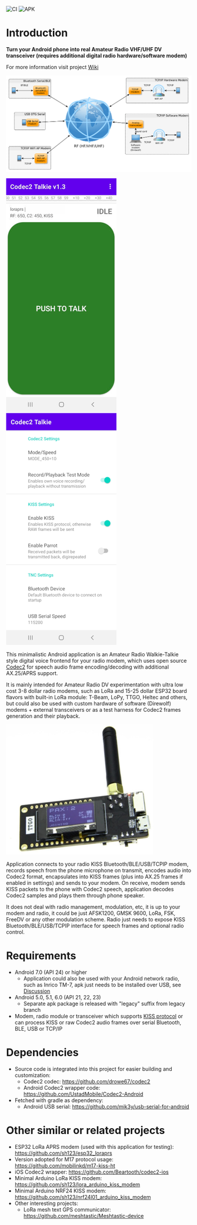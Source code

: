 ![CI](https://github.com/sh123/codec2_talkie/workflows/CI/badge.svg) 
![APK](https://img.shields.io/endpoint?url=https://apt.izzysoft.de/fdroid/api/v1/shield/com.radio.codec2talkie)

# Introduction
**Turn your Android phone into real Amateur Radio VHF/UHF DV transceiver (requires additional digital radio hardware/software modem)**

For more information visit project [Wiki](https://github.com/sh123/codec2_talkie/wiki)

![alt text](images/diagram.png)

![alt text](images/screenshot.png)
![alt text](images/screenshot_settings.png)

This minimalistic Android application is an Amateur Radio Walkie-Talkie style digital voice frontend for your radio modem, which uses open source [Codec2](https://github.com/drowe67/codec2) for speech audio frame encoding/decoding with additional AX.25/APRS support.

It is mainly intended for Amateur Radio DV experimentation with ultra low cost 3-8 dollar radio modems, such as LoRa and 15-25 dollar ESP32 board flavors with built-in LoRa module: T-Beam,
LoPy, TTGO, Heltec and others, but could also be used with custom hardware of software (Direwolf) modems + external transceivers or as a test harness for Codec2 frames generation and their playback.

![alt text](images/tracker.jpg)

Application connects to your radio KISS Bluetooth/BLE/USB/TCPIP modem, records speech from the phone microphone on transmit, encodes audio into Codec2 format, encapsulates into KISS frames (plus into AX.25 frames if enabled in settings) and sends to your modem. 
On receive, modem sends KISS packets to the phone with Codec2 speech, application decodes Codec2 samples and plays them through phone speaker.

It does not deal with radio management, modulation, etc, it is up to your modem and radio, it could be just AFSK1200, GMSK 9600, LoRa, FSK, FreeDV or any other modulation scheme. Radio just needs to expose KISS Bluetooth/BLE/USB/TCPIP interface for speech frames and optional radio control.

# Requirements
- Android 7.0 (API 24) or higher
  - Application could also be used with your Android network radio, such as Inrico TM-7, apk just needs to be installed over USB, see [Discussion](https://github.com/sh123/codec2_talkie/issues/4)
- Android 5.0, 5.1, 6.0 (API 21, 22, 23)
  - Separate apk package is released with "legacy" suffix from legacy branch
- Modem, radio module or transceiver which supports [KISS protocol](https://en.wikipedia.org/wiki/KISS_(TNC)) or can process KISS or raw Codec2 audio frames over serial Bluetooth, BLE, USB or TCP/IP

# Dependencies
- Source code is integrated into this project for easier building and customization:
  - Codec2 codec: https://github.com/drowe67/codec2
  - Android Codec2 wrapper code: https://github.com/UstadMobile/Codec2-Android
- Fetched with gradle as dependency:
  - Android USB serial: https://github.com/mik3y/usb-serial-for-android

# Other similar or related projects
- ESP32 LoRa APRS modem (used with this application for testing): https://github.com/sh123/esp32_loraprs
- Version adopted for M17 protocol usage: https://github.com/mobilinkd/m17-kiss-ht
- iOS Codec2 wrapper: https://github.com/Beartooth/codec2-ios
- Minimal Arduino LoRa KISS modem: https://github.com/sh123/lora_arduino_kiss_modem
- Minimal Arduino NRF24 KISS modem: https://github.com/sh123/nrf24l01_arduino_kiss_modem
- Other interesting projects:
  - LoRa mesh text GPS communicator: https://github.com/meshtastic/Meshtastic-device
